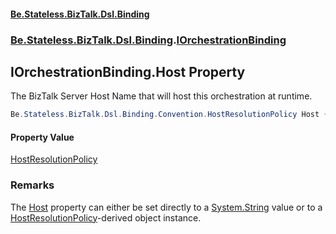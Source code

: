 #### [Be.Stateless.BizTalk.Dsl.Binding](README.md 'README')
### [Be.Stateless.BizTalk.Dsl.Binding](Be.Stateless.BizTalk.Dsl.Binding.md 'Be.Stateless.BizTalk.Dsl.Binding').[IOrchestrationBinding](IOrchestrationBinding.md 'Be.Stateless.BizTalk.Dsl.Binding.IOrchestrationBinding')

## IOrchestrationBinding.Host Property

The BizTalk Server Host Name that will host this orchestration at runtime.

```csharp
Be.Stateless.BizTalk.Dsl.Binding.Convention.HostResolutionPolicy Host { get; set; }
```

#### Property Value
[HostResolutionPolicy](HostResolutionPolicy.md 'Be.Stateless.BizTalk.Dsl.Binding.Convention.HostResolutionPolicy')

### Remarks
The [Host](IOrchestrationBinding.Host.md 'Be.Stateless.BizTalk.Dsl.Binding.IOrchestrationBinding.Host') property can either be set directly to a [System.String](https://docs.microsoft.com/en-us/dotnet/api/System.String 'System.String') value or to a [HostResolutionPolicy](HostResolutionPolicy.md 'Be.Stateless.BizTalk.Dsl.Binding.Convention.HostResolutionPolicy')-derived object instance.